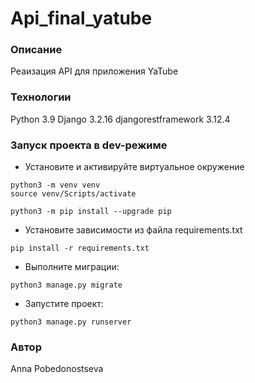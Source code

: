 # Api_final_yatube

### Описание
Реаизация API для приложения YaTube

### Технологии
Python 3.9
Django 3.2.16
djangorestframework 3.12.4
### Запуск проекта в dev-режиме
- Установите и активируйте виртуальное окружение
```
python3 -m venv venv
source venv/Scripts/activate
```
```
python3 -m pip install --upgrade pip
```
- Установите зависимости из файла requirements.txt
```
pip install -r requirements.txt
``` 
- Выполните миграции:
```
python3 manage.py migrate
```

- Запустите проект:

```
python3 manage.py runserver
```
### Автор
Anna Pobedonostseva
